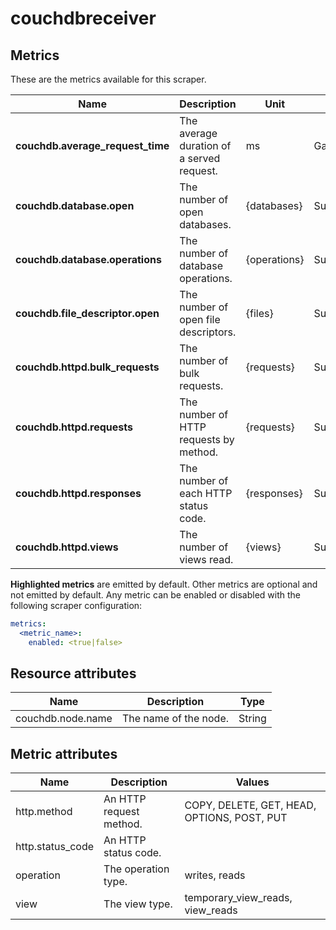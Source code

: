 [comment]: <> (Code generated by mdatagen. DO NOT EDIT.)

# couchdbreceiver

## Metrics

These are the metrics available for this scraper.

| Name | Description | Unit | Type | Attributes |
| ---- | ----------- | ---- | ---- | ---------- |
| **couchdb.average_request_time** | The average duration of a served request. | ms | Gauge(Double) | <ul> </ul> |
| **couchdb.database.open** | The number of open databases. | {databases} | Sum(Int) | <ul> </ul> |
| **couchdb.database.operations** | The number of database operations. | {operations} | Sum(Int) | <ul> <li>operation</li> </ul> |
| **couchdb.file_descriptor.open** | The number of open file descriptors. | {files} | Sum(Int) | <ul> </ul> |
| **couchdb.httpd.bulk_requests** | The number of bulk requests. | {requests} | Sum(Int) | <ul> </ul> |
| **couchdb.httpd.requests** | The number of HTTP requests by method. | {requests} | Sum(Int) | <ul> <li>http.method</li> </ul> |
| **couchdb.httpd.responses** | The number of each HTTP status code. | {responses} | Sum(Int) | <ul> <li>http.status_code</li> </ul> |
| **couchdb.httpd.views** | The number of views read. | {views} | Sum(Int) | <ul> <li>view</li> </ul> |

**Highlighted metrics** are emitted by default. Other metrics are optional and not emitted by default.
Any metric can be enabled or disabled with the following scraper configuration:

```yaml
metrics:
  <metric_name>:
    enabled: <true|false>
```

## Resource attributes

| Name | Description | Type |
| ---- | ----------- | ---- |
| couchdb.node.name | The name of the node. | String |

## Metric attributes

| Name | Description | Values |
| ---- | ----------- | ------ |
| http.method | An HTTP request method. | COPY, DELETE, GET, HEAD, OPTIONS, POST, PUT |
| http.status_code | An HTTP status code. |  |
| operation | The operation type. | writes, reads |
| view | The view type. | temporary_view_reads, view_reads |
